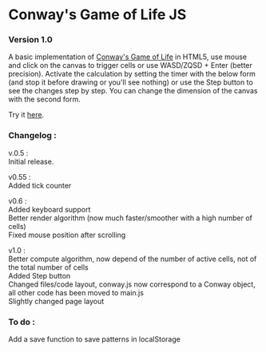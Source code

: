 # Conway's Game of Life JS
### Version 1.0

A basic implementation of [Conway's Game of Life](//en.wikipedia.org/wiki/Conway's_Game_of_Life) in HTML5, use mouse and click on the canvas to trigger cells or use WASD/ZQSD + Enter (better precision). Activate the calculation by setting the timer with the below form (and stop it before drawing or you'll see nothing) or use the Step button to see the changes step by step. You can change the dimension of the canvas with the second form. 

Try it [here](//yho.neocities.org/conway.html).


### Changelog :

v.0.5 :   
Initial release.

v0.55 :   
Added tick counter

v0.6 :   
Added keyboard support   
Better render algorithm (now much faster/smoother with a high number of cells)   
Fixed mouse position after scrolling

v1.0 :   
Better compute algorithm, now depend of the number of active cells, not of the total number of cells   
Added Step button   
Changed files/code layout, conway.js now correspond to a Conway object, all other code has been moved to main.js  
Slightly changed page layout   

### To do :

Add a save function to save patterns in localStorage
